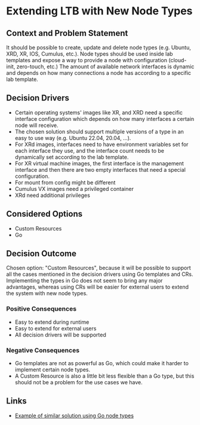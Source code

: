 # Extending LTB with New Node Types

## Context and Problem Statement

It should be possible to create, update and delete node types (e.g. Ubuntu, XRD, XR, IOS, Cumulus, etc.).
Node types should be used inside lab templates and expose a way to provide a node with configuration (cloud-init, zero-touch, etc.)
The amount of available network interfaces is dynamic and depends on how many connections a node has according to a specific lab template.

## Decision Drivers

* Certain operating systems' images like XR, and XRD need a specific interface configuration which depends on how many interfaces a certain node will receive.
* The chosen solution should support multiple versions of a type in an easy to use way (e.g. Ubuntu 22.04, 20.04, ...).
* For XRd images, interfaces need to have environment variables set for each interface they use, and the interface count needs to be dynamically set according to the lab template.
* For XR virtual machine images, the first interface is the management interface and then there are two empty interfaces that need a special configuration.
* For mount from config might be different
* Cumulus VX images need a privileged container
* XRd need additional privileges

## Considered Options

* Custom Resources
* Go

## Decision Outcome

Chosen option: "Custom Resources", because it will be possible to support all the cases mentioned in the decision drivers using Go templates and CRs. Implementing the types in Go does not seem to bring any major advantages, whereas using CRs will be easier for external users to extend the system with new node types.

### Positive Consequences

* Easy to extend during runtime
* Easy to extend for external users
* All decision drivers will be supported

### Negative Consequences

* Go templates are not as powerful as Go, which could make it harder to implement certain node types.
* A Custom Resource is also a little bit less flexible than a Go type, but this should not be a problem for the use cases we have.

## Links

* [Example of similar solution using Go node types](https://github.com/vrnetlab/vrnetlab)
